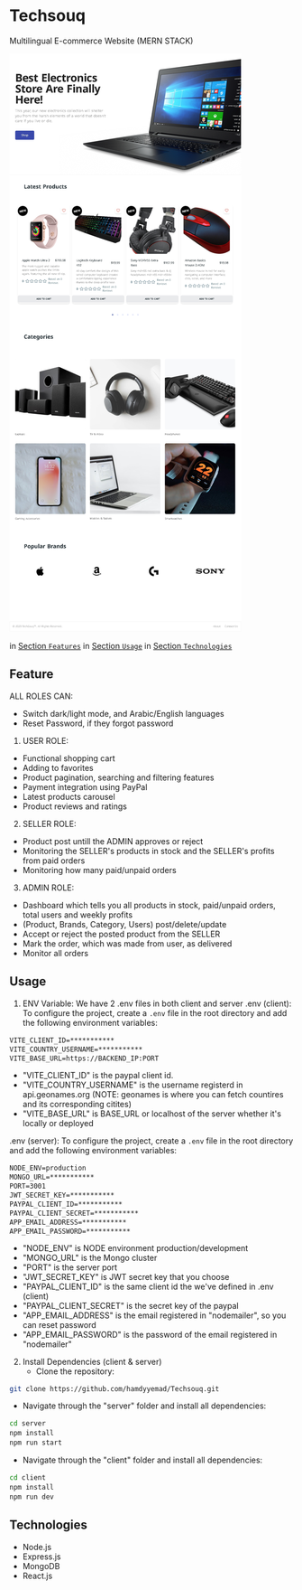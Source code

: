 # Techsouq
Multilingual E-commerce Website (MERN STACK)

![screenshot](screenshot.png)

in [Section `Features`](#feature)
in [Section `Usage`](#usage)
in [Section `Technologies`](#Technologies)
  

## Feature
ALL ROLES CAN: 
  - Switch dark/light mode, and Arabic/English languages
  - Reset Password, if they forgot password
1) USER ROLE:
  - Functional shopping cart
  - Adding to favorites
  - Product pagination, searching and filtering features
  - Payment integration using PayPal
  - Latest products carousel
  - Product reviews and ratings
2) SELLER ROLE:
  - Product post untill the ADMIN approves or reject
  - Monitoring the SELLER's products in stock and the SELLER's profits from paid orders
  - Monitoring how many paid/unpaid orders
3) ADMIN ROLE:
  - Dashboard which tells you all products in stock, paid/unpaid orders, total users and weekly profits
  - (Product, Brands, Category, Users) post/delete/update
  - Accept or reject the posted product from the SELLER
  - Mark the order, which was made from user, as delivered
  - Monitor all orders

## Usage
  1) ENV Variable:
    We have 2 .env files in both client and server
    .env (client):
     To configure the project, create a `.env` file in the root directory and add the following environment variables:
```dotenv
VITE_CLIENT_ID=***********
VITE_COUNTRY_USERNAME=***********
VITE_BASE_URL=https://BACKEND_IP:PORT
```
  - "VITE_CLIENT_ID" is the paypal client id.
  - "VITE_COUNTRY_USERNAME" is the username registerd in api.geonames.org (NOTE: geonames is where you can fetch countires and its corresponding citites)
  - "VITE_BASE_URL" is BASE_URL or localhost of the server whether it's locally or deployed

  .env (server):
   To configure the project, create a `.env` file in the root directory and add the following environment variables:
```dotenv
NODE_ENV=production
MONGO_URL=***********
PORT=3001
JWT_SECRET_KEY=***********
PAYPAL_CLIENT_ID=***********
PAYPAL_CLIENT_SECRET=***********
APP_EMAIL_ADDRESS=***********
APP_EMAIL_PASSWORD=***********
```
  - "NODE_ENV" is NODE environment production/development
  - "MONGO_URL" is the Mongo cluster
  - "PORT" is the server port 
  - "JWT_SECRET_KEY" is JWT secret key that you choose
  - "PAYPAL_CLIENT_ID" is the same client id the we've defined in .env (client)
  - "PAYPAL_CLIENT_SECRET" is the secret key of the paypal
  - "APP_EMAIL_ADDRESS" is the email registered in "nodemailer", so you can reset password
  - "APP_EMAIL_PASSWORD" is the password of the email registered in "nodemailer"

2) Install Dependencies (client & server)
    - Clone the repository:
```bash
git clone https://github.com/hamdyyemad/Techsouq.git
```
   - Navigate through the "server" folder and install all dependencies:
```bash
cd server
npm install
npm run start
```
  - Navigate through the "client" folder and install all dependencies:
```bash
cd client
npm install
npm run dev
```
## Technologies
- Node.js
- Express.js
- MongoDB
- React.js

